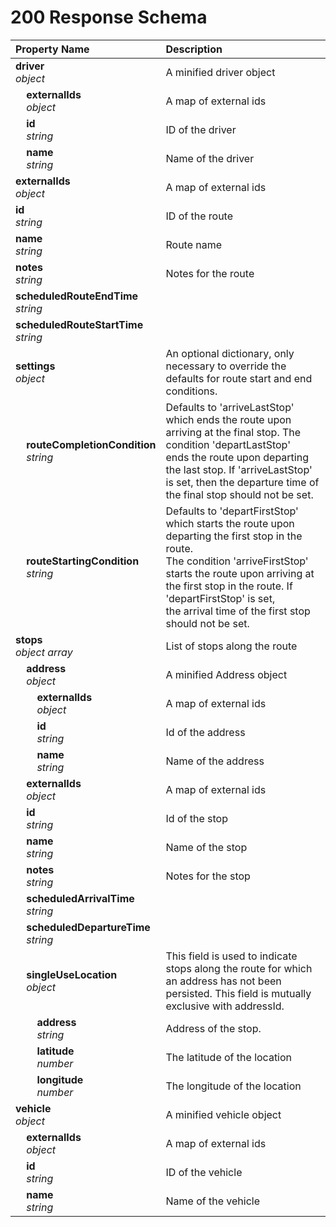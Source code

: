 # 200 Response Schema
| Property Name | Description |
| :------------ | :---------- |
| **driver**<br/>_object_ | A minified driver object |
| **&nbsp;&nbsp;&nbsp;&nbsp;externalIds**<br/>_&nbsp;&nbsp;&nbsp;&nbsp;object_ | A map of external ids |
| **&nbsp;&nbsp;&nbsp;&nbsp;id**<br/>_&nbsp;&nbsp;&nbsp;&nbsp;string_ | ID of the driver |
| **&nbsp;&nbsp;&nbsp;&nbsp;name**<br/>_&nbsp;&nbsp;&nbsp;&nbsp;string_ | Name of the driver |
| **externalIds**<br/>_object_ | A map of external ids |
| **id**<br/>_string_ | ID of the route |
| **name**<br/>_string_ | Route name |
| **notes**<br/>_string_ | Notes for the route |
| **scheduledRouteEndTime**<br/>_string_ |  |
| **scheduledRouteStartTime**<br/>_string_ |  |
| **settings**<br/>_object_ | An optional dictionary, only necessary to override the defaults for route start and end conditions. |
| **&nbsp;&nbsp;&nbsp;&nbsp;routeCompletionCondition**<br/>_&nbsp;&nbsp;&nbsp;&nbsp;string_ | Defaults to 'arriveLastStop' which ends the route upon arriving at the final stop. The condition 'departLastStop' <br/>ends the route upon departing the last stop. If 'arriveLastStop' is set, then the departure time of the final stop should not be set. |
| **&nbsp;&nbsp;&nbsp;&nbsp;routeStartingCondition**<br/>_&nbsp;&nbsp;&nbsp;&nbsp;string_ | Defaults to 'departFirstStop' which starts the route upon departing the first stop in the route.<br/> The condition 'arriveFirstStop' starts the route upon arriving at the first stop in the route. If 'departFirstStop' is set,<br/>the arrival time of the first stop should not be set. |
| **stops**<br/>_object array_ | List of stops along the route |
| **&nbsp;&nbsp;&nbsp;&nbsp;address**<br/>_&nbsp;&nbsp;&nbsp;&nbsp;object_ | A minified Address object |
| **&nbsp;&nbsp;&nbsp;&nbsp;&nbsp;&nbsp;&nbsp;&nbsp;externalIds**<br/>_&nbsp;&nbsp;&nbsp;&nbsp;&nbsp;&nbsp;&nbsp;&nbsp;object_ | A map of external ids |
| **&nbsp;&nbsp;&nbsp;&nbsp;&nbsp;&nbsp;&nbsp;&nbsp;id**<br/>_&nbsp;&nbsp;&nbsp;&nbsp;&nbsp;&nbsp;&nbsp;&nbsp;string_ | Id of the address |
| **&nbsp;&nbsp;&nbsp;&nbsp;&nbsp;&nbsp;&nbsp;&nbsp;name**<br/>_&nbsp;&nbsp;&nbsp;&nbsp;&nbsp;&nbsp;&nbsp;&nbsp;string_ | Name of the address |
| **&nbsp;&nbsp;&nbsp;&nbsp;externalIds**<br/>_&nbsp;&nbsp;&nbsp;&nbsp;object_ | A map of external ids |
| **&nbsp;&nbsp;&nbsp;&nbsp;id**<br/>_&nbsp;&nbsp;&nbsp;&nbsp;string_ | Id of the stop |
| **&nbsp;&nbsp;&nbsp;&nbsp;name**<br/>_&nbsp;&nbsp;&nbsp;&nbsp;string_ | Name of the stop |
| **&nbsp;&nbsp;&nbsp;&nbsp;notes**<br/>_&nbsp;&nbsp;&nbsp;&nbsp;string_ | Notes for the stop |
| **&nbsp;&nbsp;&nbsp;&nbsp;scheduledArrivalTime**<br/>_&nbsp;&nbsp;&nbsp;&nbsp;string_ |  |
| **&nbsp;&nbsp;&nbsp;&nbsp;scheduledDepartureTime**<br/>_&nbsp;&nbsp;&nbsp;&nbsp;string_ |  |
| **&nbsp;&nbsp;&nbsp;&nbsp;singleUseLocation**<br/>_&nbsp;&nbsp;&nbsp;&nbsp;object_ | This field is used to indicate stops along the route for which an address has not been persisted. This field is mutually exclusive with addressId. |
| **&nbsp;&nbsp;&nbsp;&nbsp;&nbsp;&nbsp;&nbsp;&nbsp;address**<br/>_&nbsp;&nbsp;&nbsp;&nbsp;&nbsp;&nbsp;&nbsp;&nbsp;string_ | Address of the stop. |
| **&nbsp;&nbsp;&nbsp;&nbsp;&nbsp;&nbsp;&nbsp;&nbsp;latitude**<br/>_&nbsp;&nbsp;&nbsp;&nbsp;&nbsp;&nbsp;&nbsp;&nbsp;number_ | The latitude of the location |
| **&nbsp;&nbsp;&nbsp;&nbsp;&nbsp;&nbsp;&nbsp;&nbsp;longitude**<br/>_&nbsp;&nbsp;&nbsp;&nbsp;&nbsp;&nbsp;&nbsp;&nbsp;number_ | The longitude of the location |
| **vehicle**<br/>_object_ | A minified vehicle object |
| **&nbsp;&nbsp;&nbsp;&nbsp;externalIds**<br/>_&nbsp;&nbsp;&nbsp;&nbsp;object_ | A map of external ids |
| **&nbsp;&nbsp;&nbsp;&nbsp;id**<br/>_&nbsp;&nbsp;&nbsp;&nbsp;string_ | ID of the vehicle |
| **&nbsp;&nbsp;&nbsp;&nbsp;name**<br/>_&nbsp;&nbsp;&nbsp;&nbsp;string_ | Name of the vehicle |
